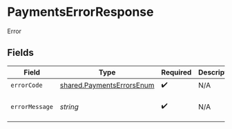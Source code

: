 # PaymentsErrorResponse

Error


## Fields

| Field                                                                         | Type                                                                          | Required                                                                      | Description                                                                   | Example                                                                       |
| ----------------------------------------------------------------------------- | ----------------------------------------------------------------------------- | ----------------------------------------------------------------------------- | ----------------------------------------------------------------------------- | ----------------------------------------------------------------------------- |
| `errorCode`                                                                   | [shared.PaymentsErrorsEnum](../../../sdk/models/shared/paymentserrorsenum.md) | :heavy_check_mark:                                                            | N/A                                                                           | VALIDATION                                                                    |
| `errorMessage`                                                                | *string*                                                                      | :heavy_check_mark:                                                            | N/A                                                                           | [VALIDATION] missing reference                                                |
